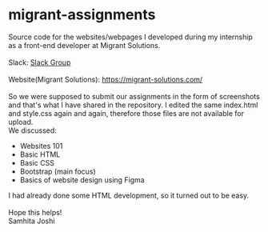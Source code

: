 # migrant-assignments
Source code for the websites/webpages I developed during my internship as a front-end developer at Migrant Solutions. 
<br>
<br>
Slack: <a href="http://migrant-group.slack.com">Slack Group</a>
<br>
<br>
Website(Migrant Solutions): https://migrant-solutions.com/
<br>
<br>
So we were supposed to submit our assignments in the form of screenshots and that's what I have shared in the repository. I edited the same index.html and style.css again and again, therefore those files are not available for upload.
<br>
We discussed:
<ul>
  <li> Websites 101</li>
  <li> Basic HTML</li>
  <li> Basic CSS</li>
  <li> Bootstrap (main focus)</li>
  <li> Basics of website design using Figma</li>
 </ul>
 I had already done some HTML development, so it turned out to be easy.
<br><br>
Hope this helps!
<br>
Samhita Joshi
